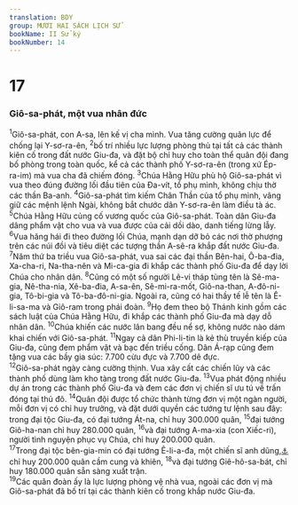 ```yaml
---
translation: BDY
group: MƯƠI HAI SÁCH LỊCH SỬ
bookName: II Sử ký 
bookNumber: 14
---
```


<div class="title"><h1>17</h1><h3>Giô-sa-phát, một vua nhân đức</h3></div>
<span class="verse 2su_17_1"><sup>1</sup>Giô-sa-phát, con A-sa, lên kế vị cha mình. Vua tăng cường quân lực để chống lại Y-sơ-ra-ên, </span>
<span class="verse 2su_17_2"><sup>2</sup>bố trí nhiều lực lượng phòng thủ tại tất cả các thành kiên cố trong đất nước Giu-đa, và đặt bộ chỉ huy cho toàn thể quân đội đang bố phòng trong toàn quốc, kể cả các thành phố Y-sơ-ra-ên (trong xứ Ép- ra-im) mà vua cha đã chiếm đóng. </span>
<span class="verse 2su_17_3"><sup>3</sup>Chúa Hằng Hữu phù hộ Giô-sa-phát vì vua theo đúng đường lối đầu tiên của Đa-vít, tổ phụ mình, không chịu thờ các thần Ba-anh. </span>
<span class="verse 2su_17_4"><sup>4</sup>Giô-sa-phát tìm kiếm Chân Thần của tổ phụ mình, vâng giữ các mệnh lệnh Ngài, không bắt chước dân Y-sơ-ra-ên làm điều tà ác. </span>
<span class="verse 2su_17_5"><sup>5</sup>Chúa Hằng Hữu củng cố vương quốc của Giô-sa-phát. Toàn dân Giu-đa dâng phẩm vật cho vua và vua được của cải dồi dào, danh tiếng lừng lẫy. </span>
<span class="verse 2su_17_6"><sup>6</sup>Vua hăng hái đi theo đường lối Chúa, mạnh dạn dỡ bỏ các nơi thờ phượng trên các núi đồi và tiêu diệt các tượng thần A-sê-ra khắp đất nước Giu-đa.<br/></span>
<span class="verse 2su_17_7"><sup>7</sup>Năm thứ ba triều vua Giô-sa-phát, vua sai các đại thần Bên-hai, Ô-ba-đia, Xa-cha-ri, Na-tha-nên và Mi-ca-gia đi khắp các thành phố Giu-đa để dạy lời Chúa cho nhân dân. </span>
<span class="verse 2su_17_8"><sup>8</sup>Cũng có một số người Lê-vi tháp tùng tên là Sê-ma-gia, Nê-tha-nia, Xê-ba-đia, A-sa-ên, Sê-mi-ra-mốt, Giô-na-than, A-đô-ni-gia, Tô-bi-gia và Tô-ba-đô-ni-gia. Ngoài ra, cũng có hai thầy tế lễ tên là Ê-li-sa-ma và Giô-ram trong phái đoàn. </span>
<span class="verse 2su_17_9"><sup>9</sup>Họ đem theo bộ Thánh kinh gồm các sách luật của Chúa Hằng Hữu, đi khắp các thành phố Giu-đa mà dạy dỗ nhân dân. </span>
<span class="verse 2su_17_10"><sup>10</sup>Chúa khiến các nước lân bang đều nể sợ, không nước nào dám khai chiến với Giô-sa-phát. </span>
<span class="verse 2su_17_11"><sup>11</sup>Ngay cả dân Phi-li-tin là kẻ thù truyền kiếp của Giu-đa, cũng đem phẩm vật và bạc đến triều cống. Dân Á-rạp cũng đem tặng vua các bầy gia súc: 7.700 cừu đực và 7.700 dê đực.<br/></span>
<span class="verse 2su_17_12"><sup>12</sup>Giô-sa-phát ngày càng cường thịnh. Vua xây cất các chiến lũy và các thành phố dùng làm kho tàng trong đất nước Giu-đa. </span>
<span class="verse 2su_17_13"><sup>13</sup>Vua phát động nhiều dự án trong các thành phố Giu-đa và đem các đơn vị chiến sĩ ưu tú về trấn đóng tại thủ đô. </span>
<span class="verse 2su_17_14"><sup>14</sup>Quân đội được tổ chức thành từng đơn vị một ngàn người, mỗi đơn vị có chỉ huy trưởng, và đặt dưới quyền các tướng tư lệnh sau đây: trong đại tộc Giu-đa, có đại tướng Át-na, chỉ huy 300.000 quân, </span>
<span class="verse 2su_17_15"><sup>15</sup>đại tướng Giô-ha-nan chỉ huy 280.000 quân, </span>
<span class="verse 2su_17_16"><sup>16</sup>và đại tướng A-ma-xia (con Xiếc-ri), người tình nguyện phục vụ Chúa, chỉ huy 200.000 quân.<br/></span>
<span class="verse 2su_17_17"><sup>17</sup>Trong đại tộc bên-gia-min có đại tướng Ê-li-a-đa, một chiến sĩ anh dũng,<a href="#" data-toggle="tooltip" data-placement="bottom" title="Nt người mạnh mẽ">⚓</a> chỉ huy 200.000 quân cầm cung và khiên, </span>
<span class="verse 2su_17_18"><sup>18</sup>và đại tướng Giê-hô-sa-bát, chỉ huy 180.000 quân sẵn sàng xuất trận.<br/></span>
<span class="verse 2su_17_19"><sup>19</sup>Các quân đoàn ấy là lực lượng phòng vệ nhà vua, ngoài các đơn vị mà Giô-sa-phát đã bố trí tại các thành kiên cố trong khắp nước Giu-đa.</span>
